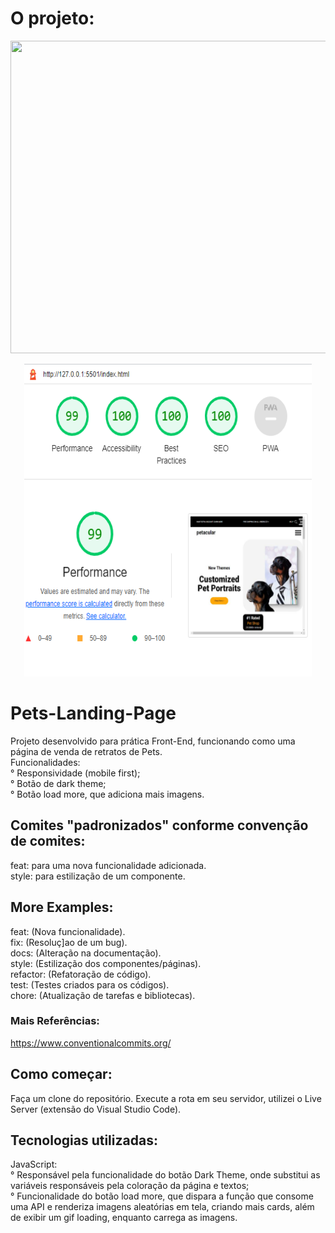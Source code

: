 # O projeto:
<p align="center">
  <img width="800" height="500" src="/images/gif/pet-photo.gif">
</p>

<p align="center">
  <img width="460" height="500" src="/images/gif/pet-photo-lighthouse.PNG">
</p>

# Pets-Landing-Page </br>
Projeto desenvolvido para prática Front-End, funcionando como uma página de venda de retratos de Pets.</br>Funcionalidades:</br>° Responsividade (mobile first);</br>° Botão de dark theme;</br>° Botão load more, que adiciona mais imagens.

## Comites "padronizados" conforme convenção de comites: </br>
feat: para uma nova funcionalidade adicionada.</br>
style: para estilização de um componente.

## More Examples: </br>
feat: (Nova funcionalidade).</br>
fix: (Resoluç]ao de um bug).</br>
docs: (Alteração na documentação).</br>
style: (Estilização dos componentes/páginas).</br>
refactor: (Refatoração de código).</br>
test: (Testes criados para os códigos).</br>
chore: (Atualização de tarefas e bibliotecas).</br>

### Mais Referências: </br>
https://www.conventionalcommits.org/

## Como começar: </br>
Faça um clone do repositório. Execute a rota em seu servidor, utilizei o Live Server (extensão do Visual Studio Code).

## Tecnologias utilizadas:</br>
JavaScript:</br>° Responsável pela funcionalidade do botão Dark Theme, onde substitui as variáveis responsáveis pela coloração da página e textos;</br>° Funcionalidade do botão load more, que dispara a função que consome uma API e renderiza imagens aleatórias em tela, criando mais cards, além de exibir um gif loading, enquanto carrega as imagens.
